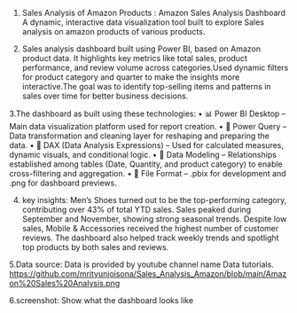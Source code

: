 1. Sales Analysis of Amazon Products : Amazon Sales Analysis Dashboard
A dynamic, interactive data visualization tool built to explore Sales analysis on  amazon products of various products.


2. Sales analysis dashboard  built using Power BI, based on Amazon product data.
It highlights key metrics like total sales, product performance, and review volume across categories.Used dynamic filters for product category and quarter to make the insights more interactive.The goal was to identify top-selling items and patterns in sales over time for better business decisions.

3.The dashboard as built using these technologies:
• 📊 Power BI Desktop – Main data visualization platform used for report creation.
• 📂 Power Query – Data transformation and cleaning layer for reshaping and preparing the data.
• 🧠 DAX (Data Analysis Expressions) – Used for calculated measures, dynamic visuals, and conditional logic.
• 📝 Data Modeling – Relationships established among tables (Date, Quantity, and product category) to enable cross-filtering and aggregation.
• 📁 File Format – .pbix for development and .png for dashboard previews.

4. key insights:
Men’s Shoes turned out to be the top-performing category, contributing over 43% of total YTD sales.
Sales peaked during September and November, showing strong seasonal trends.
Despite low sales, Mobile & Accessories received the highest number of customer reviews.
The dashboard also helped track weekly trends and spotlight top products by both sales and reviews.

5.Data source:
Data is provided by youtube channel name Data tutorials.
https://github.com/mrityunjoisona/Sales_Analysis_Amazon/blob/main/Amazon%20Sales%20Analysis.png

6.screenshot:
Show what the dashboard looks like




